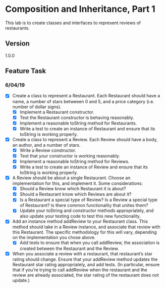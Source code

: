 # Composition and Inheritance, Part 1

This lab is to create classes and interfaces to represent reviews of restaurants.

## Version

1.0.0

## Feature Task

### 6/04/19

- [x] Create a class to represent a Restaurant. Each Restaurant should have a name, a number of stars betweeen 0 and 5, 
and a price category (i.e. number of dollar signs).
    - [x] Implement a Restaurant constructor.
    - [x] Test the Restaurant constructor is behaving reasonably.
    - [x] Implement a reasonable toString method for Restaurants.
    - [x] Write a test to create an instance of Restaurant and ensure that its toString is working properly.
- [x] Create a class to represent a Review. Each Review should have a body, an author, and a number of stars.
    - [x] Write a Review constructor.
    - [x] Test that your constructor is working reasonably.
    - [x] Implement a reasonable toString method for Reviews.
    - [x] Write a test to create an instance of Review and ensure that its toString is working properly.
- [x] A Review should be about a single Restaurant. Choose an implementation for this, and implement it. Some considerations:
    - [x] Should a Review know which Restaurant it is about?
    - [x] Should a Restaurant know which Reviews are about it?
    - [x] Is a Restaurant a special type of Review? Is a Review a special type of Restaurant? Is there common functionality that unites them?
    - [x] Update your toString and constructor methods appropriately, and also update your testing code to test this new functionality.
- [x] Add an instance method addReview to your Restaurant class. This method should take in a Review instance, and associate that review with this Restaurant. The specific methodology for this will vary, depending on the implementation you chose above.
    - [x] Add tests to ensure that when you call addReview, the association is created between the Restaurant and the Review.
- [x] When you associate a review with a restaurant, that restaurant’s star rating should change. Ensure that your addReview method updates the Restaurant star rating appropriately, and add tests. (In particular, ensure that if you’re trying to call addReview when the restaurant and the review are already associated, the star rating of the restaurant does not update.)
